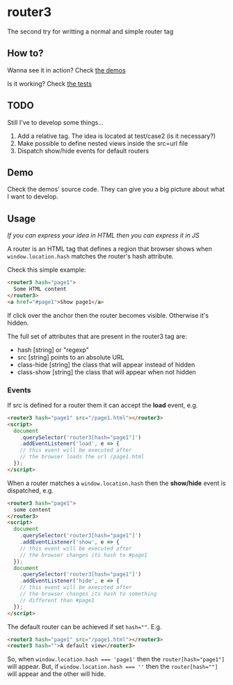 # router3
The second try for writting a normal and simple router tag

## How to?

Wanna see it in action? Check [the demos](http://router2-demo.m3c.space/demo)

Is it working? Check [the tests](http://router2-demo.m3c.space/test)


## TODO

Still I've to develop some things...

1. Add a relative tag. The idea is located at test/case2 (is it necessary?)
2. Make possible to define nested views inside the src=url file
3. Dispatch show/hide events for default routers

## Demo

Check the demos' source code. They can give you a big picture about what I want to develop.

## Usage

_If you can express your idea in HTML then you can express it in JS_

A router is an HTML tag that defines a region that browser shows when ```window.location.hash``` matches the router's hash attribute.

Check this simple example:
```html
<router3 hash="page1">
  Some HTML content
</router3>
<a href="#page1">Show page1</a>
```

If click over the anchor then the router becomes visible. Otherwise it's hidden.

The full set of attributes that are present in the router3 tag are:

- hash [string] or "regexp"
- src [string] points to an absolute URL
- class-hide [string] the class that will appear instead of hidden
- class-show [string] the class that will appear when not hidden

### Events

If src is defined for a router them it can accept the __load__ event, e.g.

```html
<router3 hash="page1" src="/page1.html"></router3>
<script>
  document
    .querySelector('router3[hash="page1"]')
    .addEventListener('load', e => {
    // this event will be executed after
    // the browser loads the url /page1.html
  });
</script>
```

When a router matches a ```window.location.hash``` then the __show/hide__ event is dispatched, e.g.

```html
<router3 hash="page1">
  some content
</router3>
<script>
  document
    .querySelector('router3[hash="page1"]')
    .addEventListener('show', e => {
    // this event will be executed after
    // the browser changes its hash to #page1
  });
  document
    .querySelector('router3[hash="page1"]')
    .addEventListener('hide', e => {
    // this event will be executed after
    // the browser changes its hash to something
    // different than #page1
  });
</script>
```

The default router can be achieved if set ```hash=""```. E.g.

```html
<router3 hash="page1" src="/page1.html"></router3>
<router3 hash="">A default view</router3>
```

So, when ```window.location.hash === 'page1'``` then the ```router[hash="page1"]``` will appear. But, if ```window.location.hash === ''``` then the ```router[hash=""]``` will appear and the other will hide.

